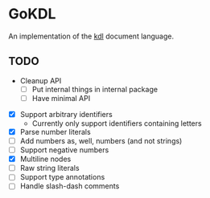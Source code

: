 # GoKDL

An implementation of the [kdl](https://kdl.dev/) document language.

## TODO
- Cleanup API
  - [ ] Put internal things in internal package
  - [ ] Have minimal API
- [x] Support arbitrary identifiers
  - Currently only support identifiers containing letters
- [x] Parse number literals
- [ ] Add numbers as, well, numbers (and not strings)
- [ ] Support negative numbers
- [x] Multiline nodes
- [ ] Raw string literals
- [ ] Support type annotations
- [ ] Handle slash-dash comments
